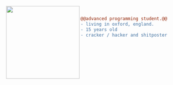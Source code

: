 <img align="left" height="200" src="https://media.giphy.com/media/ao9DUiTKH60XS/giphy.gif"/>

```diff

@@advanced programming student.@@
- living in oxford, england.
- 15 years old
- cracker / hacker and shitposter
```
